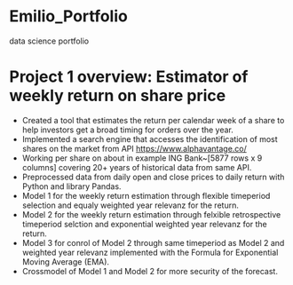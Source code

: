 # Emilio_Portfolio
data science portfolio
# Project 1 overview: Estimator of weekly return on share price
* Created a tool that estimates the return per calendar week of a share to help investors get a broad timing for orders over the year. 
* Implemented a search engine that accesses the identification of most shares on the market from API https://www.alphavantage.co/
* Working per share on about in example ING Bank~[5877 rows x 9 columns] covering 20+ years of historical data from same API.
* Preprocessed data from daily open and close prices to daily return with Python and library Pandas.
* Model 1 for the weekly return estimation through flexible timeperiod selection and equaly weighted year relevanz for the return.
* Model 2 for the weekly return estimation through felxible retrospective timeperiod selction and exponential weighted year relevanz for the return.
* Model 3 for conrol of Model 2 through same timeperiod as Model 2 and weighted year relevanz implemented with the Formula for Exponential Moving Average (EMA).
* Crossmodel of Model 1 and Model 2 for more security of the forecast.
